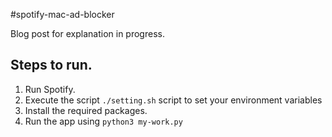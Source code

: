 #spotify-mac-ad-blocker

Blog post for explanation in progress.

## Steps to run.
1. Run Spotify.
2. Execute the script `./setting.sh` script to set your environment variables
3. Install the required packages.
4. Run the app using `python3 my-work.py`

